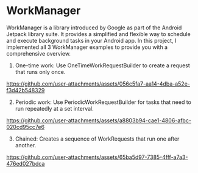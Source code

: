# WorkManager

WorkManager is a library introduced by Google as part of the Android Jetpack library suite. It provides a simplified and flexible way to schedule and execute background tasks in your Android app.
In this project, I implemented all 3 WorkManager examples to provide you with a comprehensive overview.

1) One-time work: Use OneTimeWorkRequestBuilder to create a request that runs only once.
   
https://github.com/user-attachments/assets/056c5fa7-aa14-4dba-a52e-f3d42b548329

2) Periodic work: Use PeriodicWorkRequestBuilder for tasks that need to run repeatedly at a set interval.

https://github.com/user-attachments/assets/a8803b94-cae1-4806-afbc-020cd95cc7e6

3) Chained: Creates a sequence of WorkRequests that run one after another.


https://github.com/user-attachments/assets/65ba5d97-7385-4fff-a7a3-476ed027bdca

